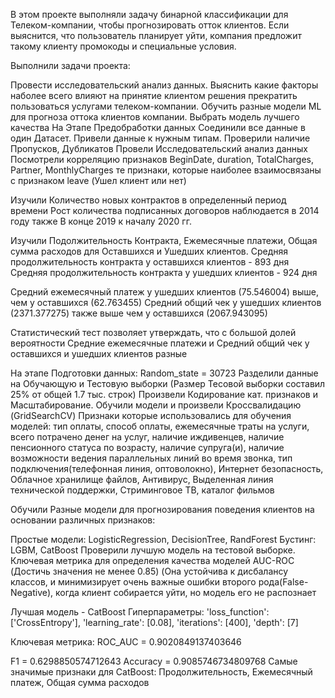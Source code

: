 В этом проекте выполняли задачу бинарной классификации для Телеком-компании, чтобы прогнозировать отток клиентов.
Если выяснится, что пользователь планирует уйти, компания предложит такому клиенту промокоды и специальные условия.

Выполнили задачи проекта:

Провести исследовательский анализ данных. Выяснить какие факторы наболее всего влияют на принятие клиентом решения прекратить пользоваться услугами телеком-компании.
Обучить разные модели ML для прогноза оттока клиентов компании. Выбрать модель лучшего качества
На Этапе Предобработки данных
Соединили все данные в один Датасет.
Привели данные к нужным типам.
Проверили наличие Пропусков, Дубликатов
Провели Исследовательский анализ данных
Посмотрели корреляцию признаков
BeginDate, duration, TotalCharges, Partner, MonthlyCharges те признаки, которые наиболее взаимосвязаны с признаком leave (Ушел клиент или нет)

Изучили Количество новых контрактов в определенный период времени
Рост количества подписанных договоров наблюдается в 2014 году также В конце 2019 к началу 2020 гг.

Изучили Подолжительность Контракта, Ежемесячные платежи, Общая сумма расходов для Оставшихся и Ушедших клиентов.
Средняя продолжительность контракта у оставшихся клиентов - 893 дня
Средняя продолжительность контракта у ушедших клиентов - 924 дня

Средний ежемесячный платеж у ушедших клиентов (75.546004) выше, чем у оставшихся (62.763455)
Средний общий чек у ушедших клиентов (2371.377275) также выше чем у оставшихся (2067.943095)

Статистический тест позволяет утверждать, что с большой долей вероятности Средние ежемесячные платежи и Средний общий чек у оставшихся и ушедших клиентов разные

На этапе Подготовки данных:
Random_state = 30723
Разделили данные на Обучающую и Тестовую выборки (Размер Тесовой выборки составил 25% от общей 1.7 тыс. строк)
Произвели Кодирование кат. признаков и Масштабирование.
Обучили модели и произвели Кроссвалидацию (GridSearchCV)
Признаки которые использовались для обучения моделей:
тип оплаты,
способ оплаты,
ежемесячные траты на услуги,
всего потрачено денег на услуг,
наличие иждивенцев,
наличие пенсионного статуса по возрасту,
наличие супруга(и),
наличие возможности ведения параллельных линий во время звонка,
тип подключения(телефонная линия, оптоволокно),
Интернет безопасность,
Облачное хранилище файлов,
Антивирус,
Выделенная линия технической поддержки, Стриминговое ТВ,
каталог фильмов

Обучили Разные модели для прогнозирования поведения клиентов на основании различных признаков:

Простые модели: LogisticRegression, DecisionTree, RandForest
Бустинг: LGBM, CatBoost
Проверили лучшую модель на тестовой выборке.
Ключевая метрика для определения качества моделей AUC-ROC (Достичь значения не менее 0.85) (Она устойчива к дисбалансу классов, и минимизирует очень важные ошибки второго рода(False-Negative), когда клиент собирается уйти, но модель его не распознает

Лучшая модель - CatBoost
Гиперпараметры:
'loss_function': ['CrossEntropy'],
'learning_rate': [0.08],
'iterations': [400],
'depth': [7]

Ключевая метрика:
ROC_AUC = 0.9020849137403646

F1 = 0.6298850574712643
Accuracy = 0.9085746734809768
Самые значимые признаки для CatBoost:
Продолжительность, Ежемесячный платеж, Общая сумма расходов

